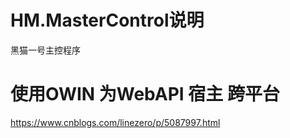 ﻿# HM.MasterControl说明

黑猫一号主控程序

# 使用OWIN 为WebAPI 宿主 跨平台

https://www.cnblogs.com/linezero/p/5087997.html